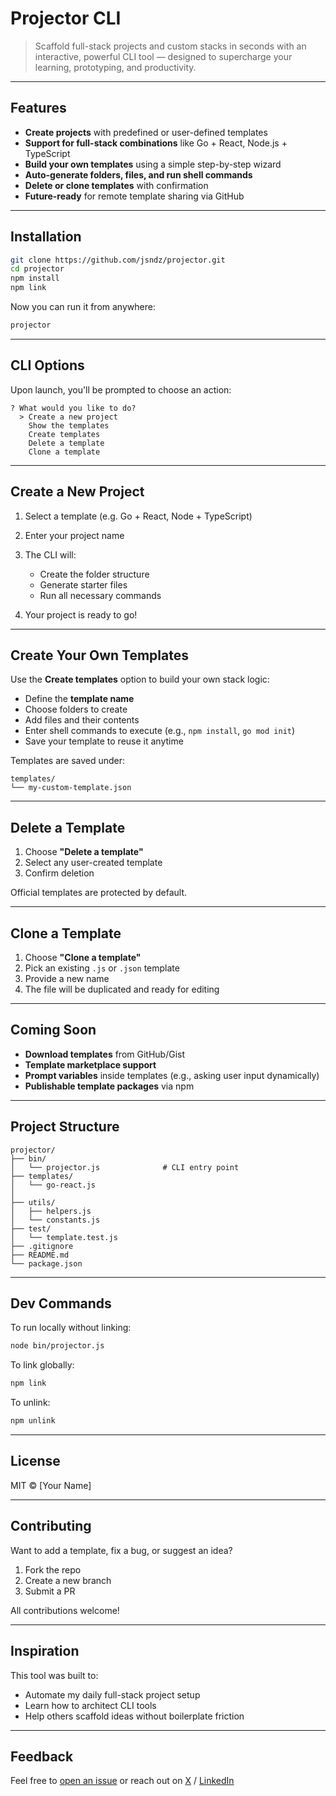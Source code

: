 # Projector CLI

> Scaffold full-stack projects and custom stacks in seconds with an interactive, powerful CLI tool — designed to supercharge your learning, prototyping, and productivity.

---

## Features

- **Create projects** with predefined or user-defined templates
- **Support for full-stack combinations** like Go + React, Node.js + TypeScript
- **Build your own templates** using a simple step-by-step wizard
- **Auto-generate folders, files, and run shell commands**
- **Delete or clone templates** with confirmation
- **Future-ready** for remote template sharing via GitHub

---

## Installation

```bash
git clone https://github.com/jsndz/projector.git
cd projector
npm install
npm link
```

Now you can run it from anywhere:

```bash
projector
```

---

## CLI Options

Upon launch, you'll be prompted to choose an action:

```
? What would you like to do?
  > Create a new project
    Show the templates
    Create templates
    Delete a template
    Clone a template
```

---

## Create a New Project

1. Select a template (e.g. Go + React, Node + TypeScript)
2. Enter your project name
3. The CLI will:

   - Create the folder structure
   - Generate starter files
   - Run all necessary commands

4. Your project is ready to go!

---

## Create Your Own Templates

Use the **Create templates** option to build your own stack logic:

- Define the **template name**
- Choose folders to create
- Add files and their contents
- Enter shell commands to execute (e.g., `npm install`, `go mod init`)
- Save your template to reuse it anytime

Templates are saved under:

```
templates/
└── my-custom-template.json
```

---

## Delete a Template

1. Choose **"Delete a template"**
2. Select any user-created template
3. Confirm deletion

Official templates are protected by default.

---

## Clone a Template

1. Choose **"Clone a template"**
2. Pick an existing `.js` or `.json` template
3. Provide a new name
4. The file will be duplicated and ready for editing

---

## Coming Soon

- **Download templates** from GitHub/Gist
- **Template marketplace support**
- **Prompt variables** inside templates (e.g., asking user input dynamically)
- **Publishable template packages** via npm

---

## Project Structure

```
projector/
├── bin/
│   └── projector.js              # CLI entry point
├── templates/
│   └── go-react.js
│
├── utils/
│   ├── helpers.js
│   └── constants.js
├── test/
│   └── template.test.js
├── .gitignore
├── README.md
└── package.json
```

---

## Dev Commands

To run locally without linking:

```bash
node bin/projector.js
```

To link globally:

```bash
npm link
```

To unlink:

```bash
npm unlink
```

---

## License

MIT © \[Your Name]

---

## Contributing

Want to add a template, fix a bug, or suggest an idea?

1. Fork the repo
2. Create a new branch
3. Submit a PR

All contributions welcome!

---

## Inspiration

This tool was built to:

- Automate my daily full-stack project setup
- Learn how to architect CLI tools
- Help others scaffold ideas without boilerplate friction

---

## Feedback

Feel free to [open an issue](https://github.com/jsndz/projector/issues)
or reach out on [X](https://x.com/https://x.com/jzn18524) / [LinkedIn](https://www.linkedin.com/in/jaison-dsouza-414082263/)
